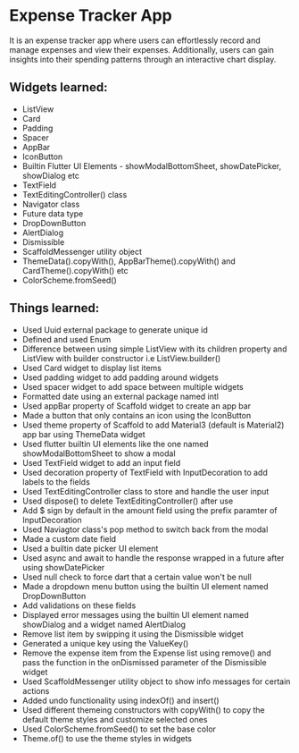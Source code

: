 # Expense Tracker App

It is an expense tracker app where users can effortlessly record and manage expenses and view their expenses. Additionally, users can gain insights into their spending patterns through an interactive chart display.

## Widgets learned:

- ListView
- Card
- Padding
- Spacer
- AppBar
- IconButton
- Builtin Flutter UI Elements - showModalBottomSheet, showDatePicker, showDialog etc
- TextField
- TextEditingController() class
- Navigator class
- Future data type
- DropDownButton
- AlertDialog
- Dismissible
- ScaffoldMessenger utility object
- ThemeData().copyWith(), AppBarTheme().copyWith() and CardTheme().copyWith() etc
- ColorScheme.fromSeed()

## Things learned:

- Used Uuid external package to generate unique id
- Defined and used Enum
- Difference between using simple ListView with its children property and ListView with builder constructor i.e ListView.builder()
- Used Card widget to display list items
- Used padding widget to add padding around widgets
- Used spacer widget to add space between multiple widgets
- Formatted date using an external package named intl
- Used appBar property of Scaffold widget to create an app bar
- Made a button that only contains an icon using the IconButton
- Used theme property of Scaffold to add Material3 (default is Material2) app bar using ThemeData widget
- Used flutter builtin UI elements like the one named showModalBottomSheet to show a modal
- Used TextField widget to add an input field
- Used decoration property of TextField with InputDecoration to add labels to the fields
- Used TextEditingController class to store and handle the user input
- Used dispose() to delete TextEditingController() after use
- Add $ sign by default in the amount field using the prefix paramter of InputDecoration
- Used Naviagtor class's pop method to switch back from the modal
- Made a custom date field
- Used a builtin date picker UI element
- Used async and await to handle the response wrapped in a future after using showDatePicker
- Used null check to force dart that a certain value won't be null
- Made a dropdown menu button using the builtin UI element named DropDownButton
- Add validations on these fields
- Displayed error messages using the builtin UI element named showDialog and a widget named AlertDialog
- Remove list item by swipping it using the Dismissible widget
- Generated a unique key using the ValueKey()
- Remove the expense item from the Expense list using remove() and pass the function in the onDismissed parameter of the Dismissible widget
- Used ScaffoldMessenger utility object to show info messages for certain actions
- Added undo functionality using indexOf() and insert()
- Used different themeing constructors with copyWith() to copy the default theme styles and customize selected ones
- Used ColorScheme.fromSeed() to set the base color
- Theme.of() to use the theme styles in widgets
